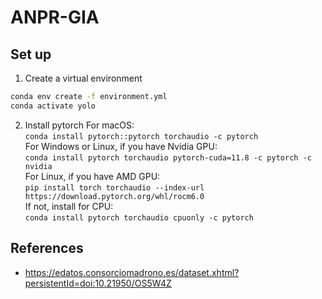# ANPR-GIA

## Set up
1. Create a virtual environment  
```bash
conda env create -f environment.yml
conda activate yolo
```
2. Install pytorch
	For macOS:  
	`conda install pytorch::pytorch torchaudio -c pytorch`  
	For Windows or Linux, if you have Nvidia GPU:  
	`conda install pytorch torchaudio pytorch-cuda=11.8 -c pytorch -c nvidia`  
	For Linux, if you have AMD GPU:  
	`pip install torch torchaudio --index-url https://download.pytorch.org/whl/rocm6.0`  
	If not, install for CPU:  
	`conda install pytorch torchaudio cpuonly -c pytorch`  

## References
- https://edatos.consorciomadrono.es/dataset.xhtml?persistentId=doi:10.21950/OS5W4Z
